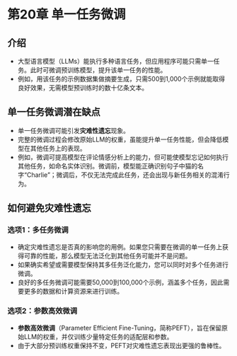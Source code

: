 # 第20章 单一任务微调
## 介绍
- 大型语言模型（LLMs）能执行多种语言任务，但应用程序可能只需单一任务。此时可微调预训练模型，提升该单一任务的性能。
- 例如，用该任务的示例数据集做摘要生成，只需500到1,000个示例就能取得良好效果，无需模型预训练时的数十亿条文本。

## 单一任务微调潜在缺点
- 单一任务微调可能引发**灾难性遗忘**现象。
- 完整的微调过程会修改原始LLM的权重，虽能提升单一任务性能，但会降低模型在其他任务上的表现。
- 例如，微调可提高模型在评论情感分析上的能力，但可能使模型忘记如何执行其他任务，如命名实体识别。微调前，模型能正确识别句子中猫的名字“Charlie”；微调后，不仅无法完成此任务，还会出现与新任务相关的混淆行为。

## 如何避免灾难性遗忘
### 选项1：多任务微调
- 确定灾难性遗忘是否真的影响您的用例。如果您只需要在微调的单一任务上获得可靠的性能，那么模型无法泛化到其他任务可能并不是问题。
- 如果确实希望或需要模型保持其多任务泛化能力，您可以同时对多个任务进行微调。
- 良好的多任务微调可能需要50,000到100,000个示例，涵盖多个任务，因此需要更多的数据和计算资源来进行训练。

### 选项2：参数高效微调
- **参数高效微调**（Parameter Efficient Fine-Tuning，简称PEFT），旨在保留原始LLM的权重，并仅训练少量特定任务的适配层和参数。
- 由于大部分预训练权重保持不变，PEFT对灾难性遗忘表现出更强的鲁棒性。
